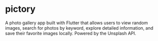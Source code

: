 # pictory
A photo gallery app built with Flutter that allows users to view random images, search for photos by keyword, explore detailed information, and save their favorite images locally. Powered by the Unsplash API.
